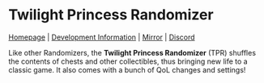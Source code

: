 # Twilight Princess Randomizer
[Homepage](https://rando.zeldatp.net) | [Development Information](https://wiki.zeldatp.net/Dev) | [Mirror](https://git.aecx.cc) | [Discord](https://discord.tpspeed.run)

Like other Randomizers, the **Twilight Princess Randomizer** (TPR) shuffles the contents of chests and other collectibles, thus bringing new life to a classic game. It also comes with a bunch of QoL changes and settings!
